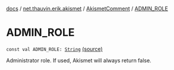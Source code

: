 [docs](../../index.md) / [net.thauvin.erik.akismet](../index.md) / [AkismetComment](index.md) / [ADMIN_ROLE](./-a-d-m-i-n_-r-o-l-e.md)

# ADMIN_ROLE

`const val ADMIN_ROLE: `[`String`](https://kotlinlang.org/api/latest/jvm/stdlib/kotlin/-string/index.html) [(source)](https://github.com/ethauvin/akismet-kotlin/tree/master/src/main/kotlin/net/thauvin/erik/akismet/AkismetComment.kt#L93)

Administrator role. If used, Akismet will always return false.

